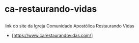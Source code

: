 # ca-restaurando-vidas

##
link do site da Igreja Comunidade Apostólica Restaurando Vidas
- [https://www.carestaurandovidas.com/]